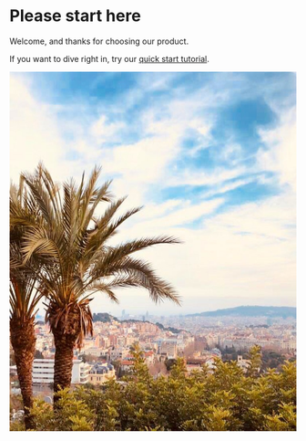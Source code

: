 # Please start here

Welcome, and thanks for choosing our product.

If you want to dive right in, try our [quick start tutorial](./).

![Book logo](./assets/barc-1.jpg)

